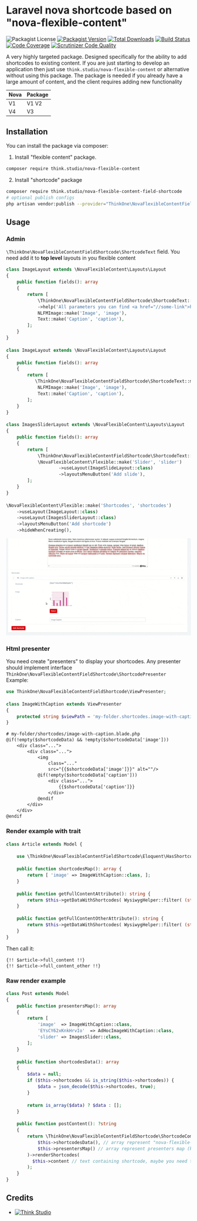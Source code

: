 # Laravel nova shortcode based on "nova-flexible-content"

![Packagist License](https://img.shields.io/packagist/l/think.studio/nova-flexible-content-field-shortcode?color=%234dc71f)
[![Packagist Version](https://img.shields.io/packagist/v/think.studio/nova-flexible-content-field-shortcode)](https://packagist.org/packages/think.studio/nova-flexible-content-field-shortcode)
[![Total Downloads](https://img.shields.io/packagist/dt/think.studio/nova-flexible-content-field-shortcode)](https://packagist.org/packages/think.studio/nova-flexible-content-field-shortcode)
[![Build Status](https://scrutinizer-ci.com/g/dev-think-one/nova-flexible-content-field-shortcode/badges/build.png?b=main)](https://scrutinizer-ci.com/g/dev-think-one/nova-flexible-content-field-shortcode/build-status/main)
[![Code Coverage](https://scrutinizer-ci.com/g/dev-think-one/nova-flexible-content-field-shortcode/badges/coverage.png?b=main)](https://scrutinizer-ci.com/g/dev-think-one/nova-flexible-content-field-shortcode/?branch=main)
[![Scrutinizer Code Quality](https://scrutinizer-ci.com/g/dev-think-one/nova-flexible-content-field-shortcode/badges/quality-score.png?b=main)](https://scrutinizer-ci.com/g/dev-think-one/nova-flexible-content-field-shortcode/?branch=main)

A very highly targeted package. Designed specifically for the ability to add shortcodes to existing content. If you are
just starting to develop an application then just use `think.studio/nova-flexible-content` or alternative without using
this package. The package is needed if you already have a large amount of content, and the client requires adding new
functionality

| Nova | Package |
|------|---------|
| V1   | V1 V2   |
| V4   | V3      |

## Installation

You can install the package via composer:

1. Install "flexible content" package.

```bash
composer require think.studio/nova-flexible-content
```

2. Install "shortcode" package

```bash
composer require think.studio/nova-flexible-content-field-shortcode
# optional publish configs
php artisan vendor:publish --provider="ThinkOne\NovaFlexibleContentFieldShortcode\ServiceProvider" --tag="config"
```

## Usage

### Admin

`\ThinkOne\NovaFlexibleContentFieldShortcode\ShortcodeText` field. You need add it to **top level** layouts in you flexible content

```php
class ImageLayout extends \NovaFlexibleContent\Layouts\Layout
{
    public function fields(): array
    {
        return [
            \ThinkOne\NovaFlexibleContentFieldShortcode\ShortcodeText::make('Shortcode')
            ->help('All parameters you can find <a href="//some-link">here</a>'),
            NLFMImage::make('Image', 'image'),
            Text::make('Caption', 'caption'),
        ];
    }
}

class ImageLayout extends \NovaFlexibleContent\Layouts\Layout
{
    public function fields(): array
    {
        return [
           \ThinkOne\NovaFlexibleContentFieldShortcode\ShortcodeText::make('Shortcode'),
            NLFMImage::make('Image', 'image'),
            Text::make('Caption', 'caption'),
        ];
    }
}

class ImagesSliderLayout extends \NovaFlexibleContent\Layouts\Layout
{
    public function fields(): array
    {
        return [
            \ThinkOne\NovaFlexibleContentFieldShortcode\ShortcodeText::make('Shortcode'),
            \NovaFlexibleContent\Flexible::make('Slider', 'slider')
                    ->useLayout(ImageSlideLayout::class)
                    ->layoutsMenuButton('Add slide'),
        ];
    }
}

\NovaFlexibleContent\Flexible::make('Shortcodes', 'shortcodes')
    ->useLayout(ImageLayout::class)
    ->useLayout(ImagesSliderLayout::class)
    ->layoutsMenuButton('Add shortcode')
    ->hideWhenCreating(),
```

![](doc/assets/shortcode_example.gif)

### Html presenter

You need create "presenters" to display your shortcodes. Any presenter should implement
   interface `ThinkOne\NovaFlexibleContentFieldShortcode\ShortcodePresenter` \
   Example:

```php
use ThinkOne\NovaFlexibleContentFieldShortcode\ViewPresenter;

class ImageWithCaption extends ViewPresenter
{
    protected string $viewPath = 'my-folder.shortcodes.image-with-caption';
}
```

```blade.php
# my-folder/shortcodes/image-with-caption.blade.php
@if(!empty($shortcodeData) && !empty($shortcodeData['image']))
    <div class="...">
        <div class="...">
            <img
                class="..."
                src="{{$shortcodeData['image']}}" alt=""/>
            @if(!empty($shortcodeData['caption']))
                <div class="...">
                    {{$shortcodeData['caption']}}
                </div>
            @endif
        </div>
    </div>
@endif
```

### Render example with trait

```php
class Article extends Model {

    use \ThinkOne\NovaFlexibleContentFieldShortcode\Eloquent\HasShortcodes;

    public function shortcodesMap(): array {
        return [ 'image' => ImageWithCaption::class, ];
    }

    public function getFullContentAttribute(): string {
        return $this->getDataWithShortcodes( WysiwygHelper::filter( (string) $this->content ) );
    }
    
    public function getFullContentOtherAttribute(): string {
        return $this->getDataWithShortcodes( WysiwygHelper::filter( (string) $this->content_other ) );
    }
}
```
Then call it:

```balde.php
{!! $article->full_content !!}
{!! $article->full_content_other !!}
```

### Raw render example

```php
class Post extends Model
{
    public function presentersMap(): array
    {
        return [
            'image'  => ImageWithCaption::class,
            'EYsCY62xKnkHrvIo'  => AdHocImageWithCaption::class,
            'slider' => ImagesSlider::class,
        ];
    }
    
    public function shortcodesData(): array
    {
        $data = null;
        if ($this->shortcodes && is_string($this->shortcodes)) {
            $data = json_decode($this->shortcodes, true);
        }

        return is_array($data) ? $data : [];
    }
    
    public function postContent(): ?string
    {
        return \ThinkOne\NovaFlexibleContentFieldShortcode\ShortcodeCompiler::make(
            $this->shortcodesData(), // array represent "nova-flexible-content" field
            $this->presentersMap() // array represent presenters map (key => class), see above
        )->renderShortcodes(
          $this->content // text containing shortcode, maybe you need to filter it to prevent xss
        );
    }
}
```

## Credits

- [![Think Studio](https://yaroslawww.github.io/images/sponsors/packages/logo-think-studio.png)](https://think.studio/)
